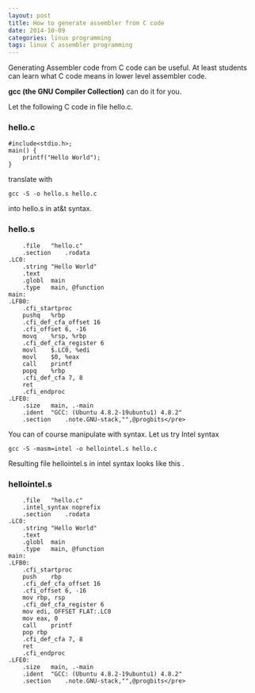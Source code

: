 ```yaml
---
layout: post
title: How to generate assembler from C code
date: 2014-10-09
categories: linux programming 
tags: linux C assembler programming
---
```


Generating Assembler code from C code can be useful. At least students can learn what
 C code means in lower level assembler code.
 
**gcc (the GNU Compiler Collection)** can do it for you. 

Let the following C code in file hello.c.

### hello.c

```
#include<stdio.h>;
main() {
    printf("Hello World");
}
```


translate with

`gcc -S -o hello.s hello.c`

into hello.s in at&t syntax.

### hello.s
 
```
    .file	"hello.c"
	.section	.rodata
.LC0:
	.string	"Hello World"
	.text
	.globl	main
	.type	main, @function
main:
.LFB0:
	.cfi_startproc
	pushq	%rbp
	.cfi_def_cfa_offset 16
	.cfi_offset 6, -16
	movq	%rsp, %rbp
	.cfi_def_cfa_register 6
	movl	$.LC0, %edi
	movl	$0, %eax
	call	printf
	popq	%rbp
	.cfi_def_cfa 7, 8
	ret
	.cfi_endproc
.LFE0:
	.size	main, .-main
	.ident	"GCC: (Ubuntu 4.8.2-19ubuntu1) 4.8.2"
	.section	.note.GNU-stack,"",@progbits</pre> 
```

You can of course manipulate with syntax. Let us try Intel syntax
 
`gcc -S -masm=intel -o hellointel.s hello.c`

Resulting file hellointel.s in intel syntax looks like this .

### hellointel.s
 
```
    .file	"hello.c"
	.intel_syntax noprefix
	.section	.rodata
.LC0:
	.string	"Hello World"
	.text
	.globl	main
	.type	main, @function
main:
.LFB0:
	.cfi_startproc
	push	rbp
	.cfi_def_cfa_offset 16
	.cfi_offset 6, -16
	mov	rbp, rsp
	.cfi_def_cfa_register 6
	mov	edi, OFFSET FLAT:.LC0
	mov	eax, 0
	call	printf
	pop	rbp
	.cfi_def_cfa 7, 8
	ret
	.cfi_endproc
.LFE0:
	.size	main, .-main
	.ident	"GCC: (Ubuntu 4.8.2-19ubuntu1) 4.8.2"
	.section	.note.GNU-stack,"",@progbits</pre> 
```